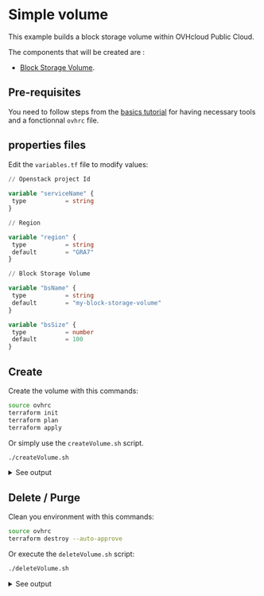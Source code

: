# Simple volume

This example builds a block storage volume within OVHcloud Public Cloud.

The components that will be created are : 

- [Block Storage Volume](https://www.ovhcloud.com/fr/public-cloud/block-storage).

## Pre-requisites

You need to follow steps from the [basics tutorial](../../basics/README.md) for having necessary tools and a fonctionnal `ovhrc` file.

## properties files

Edit the `variables.tf` file to modify values:

```terraform
// Openstack project Id
  
variable "serviceName" {
 type           = string
}

// Region

variable "region" {
 type           = string
 default        = "GRA7"
}

// Block Storage Volume

variable "bsName" {
 type           = string
 default        = "my-block-storage-volume"
}

variable "bsSize" {
 type           = number
 default        = 100
}
```

## Create

Create the volume with this commands:

```bash
source ovhrc
terraform init
terraform plan
terraform apply
```

Or simply use the `createVolume.sh` script.

```bash
./createVolume.sh
```

<details><summary>See output</summary>

```bash
Terraform used the selected providers to generate the following execution plan. Resource actions are indicated with the following symbols:
  + create

Terraform will perform the following actions:

  # openstack_blockstorage_volume_v3.bsVolume will be created
  + resource "openstack_blockstorage_volume_v3" "bsVolume" {
      + attachment        = (known after apply)
      + availability_zone = (known after apply)
      + id                = (known after apply)
      + metadata          = (known after apply)
      + name              = "my-block-storage-volume"
      + region            = "GRA7"
      + size              = 100
      + volume_type       = (known after apply)
    }

Plan: 1 to add, 0 to change, 0 to destroy.

Changes to Outputs:
  + serviceName = "xxxxxxxx1da24017a6a6f6b6xxxxxxxx"
  + volumeId    = (known after apply)

Do you want to perform these actions?
  Terraform will perform the actions described above.
  Only 'yes' will be accepted to approve.

  Enter a value: yes

openstack_blockstorage_volume_v3.bsVolume: Creating...
openstack_blockstorage_volume_v3.bsVolume: Still creating... [10s elapsed]
openstack_blockstorage_volume_v3.bsVolume: Creation complete after 12s [id=xxxxxxxx-764e-450e-b29f-xxxxxxxxxxxx]

Apply complete! Resources: 1 added, 0 changed, 0 destroyed.

Outputs:

serviceName = "xxxxxxxx1da24017a6a6f6b6xxxxxxxx"
volumeId = "xxxxxxxx-764e-450e-b29f-xxxxxxxxxxxx"
```

</details>

## Delete / Purge

Clean you environment with this commands:

```bash
source ovhrc
terraform destroy --auto-approve
```

Or execute the `deleteVolume.sh` script:

```bash
./deleteVolume.sh
```

<details><summary>See output</summary>

```bash
openstack_blockstorage_volume_v3.bsVolume: Refreshing state... [id=xxxxxxxx-764e-450e-b29f-xxxxxxxxxxxx]

Terraform used the selected providers to generate the following execution plan. Resource actions are indicated with the following symbols:
  - destroy

Terraform will perform the following actions:

  # openstack_blockstorage_volume_v3.bsVolume will be destroyed
  - resource "openstack_blockstorage_volume_v3" "bsVolume" {
      - attachment        = [] -> null
      - availability_zone = "nova" -> null
      - id                = "xxxxxxxx-764e-450e-b29f-xxxxxxxxxxxx" -> null
      - metadata          = {} -> null
      - name              = "my-block-storage-volume" -> null
      - region            = "GRA7" -> null
      - size              = 100 -> null
      - volume_type       = "classic" -> null
    }

Plan: 0 to add, 0 to change, 1 to destroy.

Changes to Outputs:
  - serviceName = "xxxxxxxx1da24017a6a6f6b6xxxxxxxx" -> null
  - volumeId    = "xxxxxxxx-764e-450e-b29f-xxxxxxxxxxxx" -> null
openstack_blockstorage_volume_v3.bsVolume: Destroying... [id=xxxxxxxx-764e-450e-b29f-xxxxxxxxxxxx]
openstack_blockstorage_volume_v3.bsVolume: Still destroying... [id=xxxxxxxx-764e-450e-b29f-xxxxxxxxxxxx, 10s elapsed]
openstack_blockstorage_volume_v3.bsVolume: Destruction complete after 15s

Destroy complete! Resources: 1 destroyed.
```

</details>


